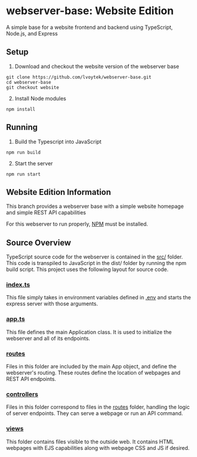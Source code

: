 # webserver-base: Website Edition
A simple base for a website frontend and backend using TypeScript, Node.js, and Express

## Setup
1. Download and checkout the website version of the webserver base
```shell
git clone https://github.com/lvoytek/webserver-base.git
cd webserver-base
git checkout website
```
2. Install Node modules

```shell
npm install
```

## Running
1. Build the Typescript into JavaScript
```shell
npm run build
```
2. Start the server
```shell
npm run start
```
## Website Edition Information
This branch provides a webserver base with a simple website homepage and simple REST API capabilities

For this webserver to run properly, [NPM](https://www.npmjs.com/get-npm) must be installed.

## Source Overview
TypeScript source code for the webserver is contained in the [src/](src/) folder. This code is transpiled to JavaScript in the dist/ folder by running the npm build script. This project uses the following layout for source code.

### [index.ts](src/index.ts)
This file simply takes in environment variables defined in [.env](./.env) and starts the express server with those arguments.

### [app.ts](src/app.ts)
This file defines the main Application class. It is used to initialize the webserver and all of its endpoints.

### [routes](src/routes/)
Files in this folder are included by the main App object, and define the webserver's routing. These routes define the location of webpages and REST API endpoints.

### [controllers](src/controllers/)
Files in this folder correspond to files in the [routes](src/routes/) folder, handling the logic of server endpoints. They can serve a webpage or run an API command.

### [views](src/views/)
This folder contains files visible to the outside web. It contains HTML webpages with EJS capabilities along with webpage CSS and JS if desired.
